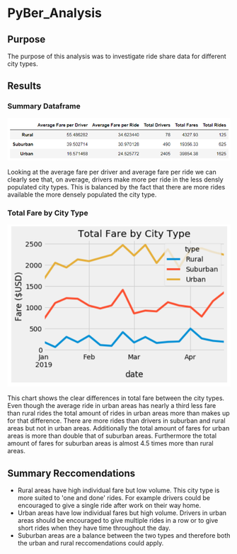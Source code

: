 # PyBer_Analysis

## Purpose
The purpose of this analysis was to investigate ride share data for different city types.

## Results

### Summary Dataframe

![summary](https://github.com/jpburgess/PyBer_Analysis/blob/0ea310538b73f705620e369d832d851dcd3c30ad/Analysis/summary%20dataframe.PNG)

Looking at the average fare per driver and average fare per ride we can clearly see that, on average, drivers make more per ride in the less densly populated city types.  This is balanced by the fact that there are more rides available the more densely populated the city type.  

### Total Fare by City Type

![plot](Analysis/PyBer_fare_summary.png)

This chart shows the clear differences in total fare between the city types.  Even though the average ride in urban areas has nearly a third less fare than rural rides the total amount of rides in urban areas more than makes up for that difference.  There are more rides than drivers in suburban and rural areas but not in urban areas.  Additionally the total amount of fares for urban areas is more than double that of suburban areas.  Furthermore the total amount of fares for suburban areas is almost 4.5 times more than rural areas. 

## Summary Reccomendations

- Rural areas have high individual fare but low volume.  This city type is more suited to 'one and done' rides.  For example drivers could be encouraged to give a single ride after work on their way home.
- Urban areas have low individual fares but high volume.  Drivers in urban areas should be encouraged to give multiple rides in a row or to give short rides when they have time throughout the day.
- Suburban areas are a balance between the two types and therefore both the urban and rural reccomendations could apply.
